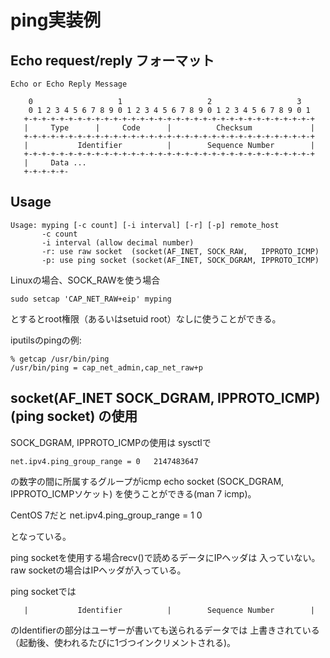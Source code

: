 # ping実装例

## Echo request/reply フォーマット

```
Echo or Echo Reply Message

    0                   1                   2                   3
    0 1 2 3 4 5 6 7 8 9 0 1 2 3 4 5 6 7 8 9 0 1 2 3 4 5 6 7 8 9 0 1
   +-+-+-+-+-+-+-+-+-+-+-+-+-+-+-+-+-+-+-+-+-+-+-+-+-+-+-+-+-+-+-+-+
   |     Type      |     Code      |          Checksum             |
   +-+-+-+-+-+-+-+-+-+-+-+-+-+-+-+-+-+-+-+-+-+-+-+-+-+-+-+-+-+-+-+-+
   |           Identifier          |        Sequence Number        |
   +-+-+-+-+-+-+-+-+-+-+-+-+-+-+-+-+-+-+-+-+-+-+-+-+-+-+-+-+-+-+-+-+
   |     Data ...
   +-+-+-+-+-
```

## Usage
```
Usage: myping [-c count] [-i interval] [-r] [-p] remote_host
       -c count
       -i interval (allow decimal number)
       -r: use raw socket  (socket(AF_INET, SOCK_RAW,   IPPROTO_ICMP)
       -p: use ping socket (socket(AF_INET, SOCK_DGRAM, IPPROTO_ICMP)
```

Linuxの場合、SOCK_RAWを使う場合
```
sudo setcap 'CAP_NET_RAW+eip' myping
```
とするとroot権限（あるいはsetuid root）なしに使うことができる。

iputilsのpingの例:
```
% getcap /usr/bin/ping
/usr/bin/ping = cap_net_admin,cap_net_raw+p
```

## socket(AF_INET SOCK_DGRAM, IPPROTO_ICMP) (ping socket) の使用

SOCK_DGRAM, IPPROTO_ICMPの使用は
sysctlで
```
net.ipv4.ping_group_range = 0   2147483647
```
の数字の間に所属するグループがicmp echo socket
(SOCK_DGRAM, IPPROTO_ICMPソケット)
を使うことができる(man 7 icmp)。

CentOS 7だと
net.ipv4.ping_group_range = 1   0

となっている。

ping socketを使用する場合recv()で読めるデータにIPヘッダは
入っていない。raw socketの場合はIPヘッダが入っている。

ping socketでは
```
   |           Identifier          |        Sequence Number        |
```
のIdentifierの部分はユーザーが書いても送られるデータでは
上書きされている（起動後、使われるたびに1づつインクリメントされる)。
